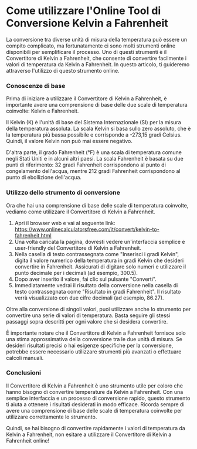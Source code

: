 Come utilizzare l'Online Tool di Conversione Kelvin a Fahrenheit
================================================================

La conversione tra diverse unità di misura della temperatura può essere un compito complicato, ma fortunatamente ci sono molti strumenti online disponibili per semplificare il processo. Uno di questi strumenti è il Convertitore di Kelvin a Fahrenheit, che consente di convertire facilmente i valori di temperatura da Kelvin a Fahrenheit. In questo articolo, ti guideremo attraverso l'utilizzo di questo strumento online.

### Conoscenze di base

Prima di iniziare a utilizzare il Convertitore di Kelvin a Fahrenheit, è importante avere una comprensione di base delle due scale di temperatura coinvolte: Kelvin e Fahrenheit.

Il Kelvin (K) è l'unità di base del Sistema Internazionale (SI) per la misura della temperatura assoluta. La scala Kelvin si basa sullo zero assoluto, che è la temperatura più bassa possibile e corrisponde a -273,15 gradi Celsius. Quindi, il valore Kelvin non può mai essere negativo.

D'altra parte, il grado Fahrenheit (°F) è una scala di temperatura comune negli Stati Uniti e in alcuni altri paesi. La scala Fahrenheit è basata su due punti di riferimento: 32 gradi Fahrenheit corrispondono al punto di congelamento dell'acqua, mentre 212 gradi Fahrenheit corrispondono al punto di ebollizione dell'acqua.

### Utilizzo dello strumento di conversione

Ora che hai una comprensione di base delle scale di temperatura coinvolte, vediamo come utilizzare il Convertitore di Kelvin a Fahrenheit.

1. Apri il browser web e vai al seguente link: <https://www.onlinecalculatorsfree.com/it/convert/kelvin-to-fahrenheit.html>
2. Una volta caricata la pagina, dovresti vedere un'interfaccia semplice e user-friendly del Convertitore di Kelvin a Fahrenheit.
3. Nella casella di testo contrassegnata come "Inserisci i gradi Kelvin", digita il valore numerico della temperatura in gradi Kelvin che desideri convertire in Fahrenheit. Assicurati di digitare solo numeri e utilizzare il punto decimale per i decimali (ad esempio, 300.5).
4. Dopo aver inserito il valore, fai clic sul pulsante "Converti".
5. Immediatamente vedrai il risultato della conversione nella casella di testo contrassegnata come "Risultato in gradi Fahrenheit". Il risultato verrà visualizzato con due cifre decimali (ad esempio, 86.27).

Oltre alla conversione di singoli valori, puoi utilizzare anche lo strumento per convertire una serie di valori di temperatura. Basta seguire gli stessi passaggi sopra descritti per ogni valore che si desidera convertire.

È importante notare che il Convertitore di Kelvin a Fahrenheit fornisce solo una stima approssimativa della conversione tra le due unità di misura. Se desideri risultati precisi o hai esigenze specifiche per la conversione, potrebbe essere necessario utilizzare strumenti più avanzati o effettuare calcoli manuali.

### Conclusioni

Il Convertitore di Kelvin a Fahrenheit è uno strumento utile per coloro che hanno bisogno di convertire temperature da Kelvin a Fahrenheit. Con una semplice interfaccia e un processo di conversione rapido, questo strumento ti aiuta a ottenere i risultati desiderati in modo efficace. Ricorda sempre di avere una comprensione di base delle scale di temperatura coinvolte per utilizzare correttamente lo strumento.

Quindi, se hai bisogno di convertire rapidamente i valori di temperatura da Kelvin a Fahrenheit, non esitare a utilizzare il Convertitore di Kelvin a Fahrenheit online!